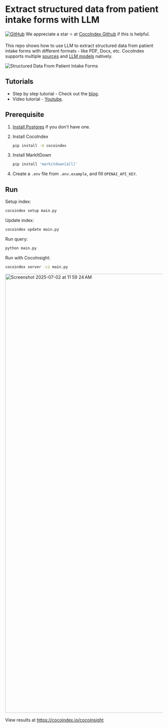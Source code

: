 # Extract structured data from patient intake forms with LLM
[![GitHub](https://img.shields.io/github/stars/cocoindex-io/cocoindex?color=5B5BD6)](https://github.com/cocoindex-io/cocoindex)
We appreciate a star ⭐ at [CocoIndex Github](https://github.com/cocoindex-io/cocoindex) if this is helpful.


This repo shows how to use LLM to extract structured data from patient intake forms with different formats - like PDF, Docx, etc.
CocoIndex supports multiple [sources](https://cocoindex.io/docs/ops/sources) and [LLM models](https://cocoindex.io/docs/ai/llm) natively.

![Structured Data From Patient Intake Forms](https://github.com/user-attachments/assets/1f6afb69-d26d-4a08-8774-13982d6aec1e)


## Tutorials
- Step by step tutorial - Check out the [blog](https://cocoindex.io/blogs/patient-intake-form-extraction-with-llm).
- Video tutorial - [Youtube](https://youtu.be/_mjlwVtnBn0?si=cpH-4kkOAYm2HhK6).

## Prerequisite
1. [Install Postgres](https://cocoindex.io/docs/getting_started/installation#-install-postgres) if you don't have one.

2. Install CocoIndex
   ```bash
   pip install -U cocoindex
   ```

3. Install MarkItDown
   ```bash
   pip install 'markitdown[all]'
   ```
4. Create a `.env` file from `.env.example`, and fill `OPENAI_API_KEY`.

## Run

Setup index:

```bash
cocoindex setup main.py
```

Update index:

```bash
cocoindex update main.py
```

Run query:

```bash
python main.py
```

Run with CocoInsight:
```bash
cocoindex server -ci main.py
```
<img width="1405" alt="Screenshot 2025-07-02 at 11 59 24 AM" src="https://github.com/user-attachments/assets/6f5154cd-8a53-4baa-b914-cd60ffecf3d4" />



View results at https://cocoindex.io/cocoinsight
